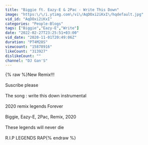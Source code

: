 ```yaml
---
title: "Biggie ft. Eazy-E & 2Pac - Write This Down"
image: "https:\/\/i.ytimg.com\/vi\/AqDOxi2iKxI\/hqdefault.jpg"
vid_id: "AqDOxi2iKxI"
categories: "People-Blogs"
tags: ["Biggie","Eazy-E","Write"]
date: "2022-02-27T23:25:51+03:00"
vid_date: "2020-11-01T20:49:06Z"
duration: "PT4M28S"
viewcount: "15878916"
likeCount: "313927"
dislikeCount: ""
channel: "DJ Gan'S"
---
```

{% raw %}New Remix!!!<br /><br />Suscribe please<br /><br />The song : write this down instrumental<br /><br />2020 remix legends Forever <br /><br />Biggie, Eazy-E, 2Pac, Remix, 2020<br /><br />These legends will never die <br /><br />R.I.P LEGENDS RAP{% endraw %}
